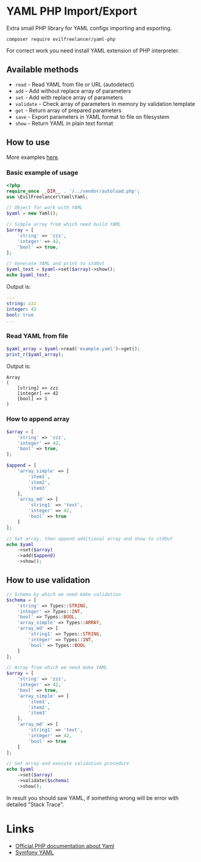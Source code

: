 # YAML PHP Import/Export

Extra small PHP library for YAML configs importing and exporting.

    composer require evilfreelancer/yaml-php

For correct work you need install YAML extension of PHP interpreter.

## Available methods

* `read` - Read YAML from file or URL (autodetect)
* `add` - Add without replace array of parameters
* `set` - Add with replace array of parameters
* `validate` - Check array of parameters in memory by validation template
* `get` - Return array of prepared parameters
* `save` - Export parameters in YAML format to file on filesystem
* `show` - Return YAML in plain text format

## How to use

More examples [here](extra).

### Basic example of usage

```php
<?php
require_once __DIR__ . '/../vendor/autoload.php';
use \EvilFreelancer\Yaml\Yaml;

// Object for work with YAML
$yaml = new Yaml();

// Simple array from which need build YAML
$array = [
    'string' => 'zzz',
    'integer' => 42,
    'bool' => true,
];

// Generate YAML and print to stdOut
$yaml_text = $yaml->set($array)->show();
echo $yaml_text;
```

Output is:

```yaml
---
string: zzz
integer: 42
bool: true
...
```

### Read YAML from file

```php
$yaml_array = $yaml->read('example.yaml')->get();
print_r($yaml_array);
```

Output is:

```text
Array
(
    [string] => zzz
    [integer] => 42
    [bool] => 1
)
```

### How to append array

```php
$array = [
    'string' => 'zzz',
    'integer' => 42,
    'bool' => true,
];

$append = [
    'array_simple' => [
        'item1',
        'item2',
        'item3'
    ],
    'array_md' => [
        'string1' => 'text',
        'integer' => 42,
        'bool' => true
    ]
];

// Set array, then append additional array and show to stdOut
echo $yaml
    ->set($array)
    ->add($append)
    ->show();
```

## How to use validation

```php
// Schema by which we need make validation
$schema = [
    'string' => Types::STRING,
    'integer' => Types::INT,
    'bool' => Types::BOOL,
    'array_simple' => Types::ARRAY,
    'array_md' => [
        'string1' => Types::STRING,
        'integer' => Types::INT,
        'bool' => Types::BOOL
    ]
];

// Array from which we need make YAML
$array = [
    'string' => 'zzz',
    'integer' => 42,
    'bool' => true,
    'array_simple' => [
        'item1',
        'item2',
        'item3'
    ],
    'array_md' => [
        'string1' => 'text',
        'integer' => 42,
        'bool' => true
    ]
];

// Set array and execute validation procedure
echo $yaml
    ->set($array)
    ->validate($schema)
    ->show();
```

In result you should saw YAML, if something wrong will be error with detailed "Stack Trace".

# Links

* [Official PHP documentation about Yaml](http://php.net/manual/ru/book.yaml.php)
* [Symfony YAML](https://github.com/symfony/yaml)
